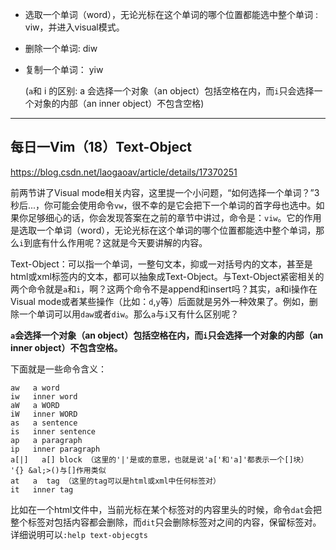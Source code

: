 - 选取一个单词（word），无论光标在这个单词的哪个位置都能选中整个单词 :  viw，并进入visual模式。
- 删除一个单词:  diw
- 复制一个单词： yiw

  (`a`和 i 的区别:  a 会选择一个对象（an object）包括空格在内，而`i`只会选择一个对象的内部（an inner object）不包含空格)

------

## 每日一Vim（18）Text-Object

https://blog.csdn.net/laogaoav/article/details/17370251

前两节讲了Visual mode相关内容，这里提一个小问题，“如何选择一个单词？”3秒后...，你可能会使用命令`vw`，很不幸的是它会把下一个单词的首字母也选中。如果你足够细心的话，你会发现答案在之前的章节中讲过，命令是：`viw`。它的作用是选取一个单词（word），无论光标在这个单词的哪个位置都能选中整个单词，那么`i`到底有什么作用呢？这就是今天要讲解的内容。

Text-Object：可以指一个单词，一整句文本，抑或一对括号内的文本，甚至是html或xml标签内的文本，都可以抽象成Text-Object。与Text-Object紧密相关的两个命令就是`a`和`i`，啊？这两个命令不是append和insert吗？其实，a和i操作在Visual mode或者某些操作（比如：`d`,`y`等）后面就是另外一种效果了。例如，删除一个单词可以用`daw`或者`diw`。那么`a`与`i`又有什么区别呢？

**`a`会选择一个对象（an object）包括空格在内，而`i`只会选择一个对象的内部（an inner object）不包含空格。**

下面就是一些命令含义：

```
aw   a word
iw   inner word
aW   a WORD   
iW   inner WORD
as   a sentence
is   inner sentence
ap   a paragraph
ip   inner paragraph
a[|]   a[] block （这里的'|'是或的意思，也就是说'a['和'a]'都表示一个[]块）
'{} &al;>()与[]作用类似
at   a  tag （这里的tag可以是html或xml中任何标签对）
it   inner tag
```

比如在一个html文件中，当前光标在某个标签对的内容里头的时候，命令`dat`会把整个标签对包括内容都会删除，而`dit`只会删除标签对之间的内容，保留标签对。详细说明可以`:help text-objecgts`
